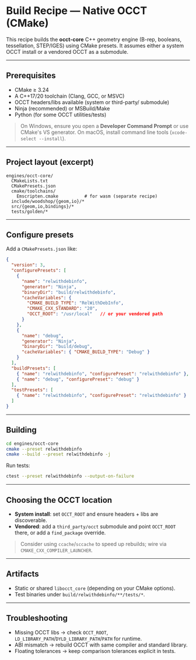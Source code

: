 # Build Recipe — Native OCCT (CMake)

This recipe builds the **occt-core** C++ geometry engine (B-rep, booleans, tessellation, STEP/IGES) using CMake presets.
It assumes either a system OCCT install or a vendored OCCT as a submodule.

---

## Prerequisites
- CMake ≥ 3.24
- A C++17/20 toolchain (Clang, GCC, or MSVC)
- OCCT headers/libs available (system or third-party/ submodule)
- Ninja (recommended) or MSBuild/Make
- Python (for some OCCT utilities/tests)

> On Windows, ensure you open a **Developer Command Prompt** or use CMake's VS generator.
> On macOS, install command line tools (`xcode-select --install`).

---

## Project layout (excerpt)
```
engines/occt-core/
  CMakeLists.txt
  CMakePresets.json
  cmake/toolchains/
    Emscripten.cmake          # for wasm (separate recipe)
  include/woodshop/{geom,io}/*
  src/{geom,io,bindings}/*
  tests/golden/*
```

---

## Configure presets
Add a `CMakePresets.json` like:

```json
{
  "version": 3,
  "configurePresets": [
    {
      "name": "relwithdebinfo",
      "generator": "Ninja",
      "binaryDir": "build/relwithdebinfo",
      "cacheVariables": {
        "CMAKE_BUILD_TYPE": "RelWithDebInfo",
        "CMAKE_CXX_STANDARD": "20",
        "OCCT_ROOT": "/usr/local"   // or your vendored path
      }
    },
    {
      "name": "debug",
      "generator": "Ninja",
      "binaryDir": "build/debug",
      "cacheVariables": { "CMAKE_BUILD_TYPE": "Debug" }
    }
  ],
  "buildPresets": [
    { "name": "relwithdebinfo", "configurePreset": "relwithdebinfo" },
    { "name": "debug", "configurePreset": "debug" }
  ],
  "testPresets": [
    { "name": "relwithdebinfo", "configurePreset": "relwithdebinfo" }
  ]
}
```

---

## Building
```bash
cd engines/occt-core
cmake --preset relwithdebinfo
cmake --build --preset relwithdebinfo -j
```

Run tests:
```bash
ctest --preset relwithdebinfo --output-on-failure
```

---

## Choosing the OCCT location
- **System install**: set `OCCT_ROOT` and ensure headers + libs are discoverable.
- **Vendored**: add a `third_party/occt` submodule and point `OCCT_ROOT` there, or add a `find_package` override.

> Consider using `ccache`/`sccache` to speed up rebuilds; wire via `CMAKE_CXX_COMPILER_LAUNCHER`.

---

## Artifacts
- Static or shared `libocct_core` (depending on your CMake options).
- Test binaries under `build/relwithdebinfo/**/tests/*`.

---

## Troubleshooting
- Missing OCCT libs → check `OCCT_ROOT`, `LD_LIBRARY_PATH`/`DYLD_LIBRARY_PATH`/`PATH` for runtime.
- ABI mismatch → rebuild OCCT with same compiler and standard library.
- Floating tolerances → keep comparison tolerances explicit in tests.
